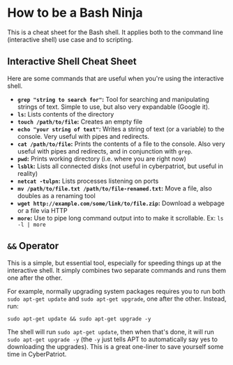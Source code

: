 # How to be a Bash Ninja

This is a cheat sheet for the Bash shell. It applies both to the command line (interactive shell) use case and to scripting.

## Interactive Shell Cheat Sheet

Here are some commands that are useful when you're using the interactive shell.

- **``grep "string to search for"``:** Tool for searching and manipulating strings of text. Simple to use, but also very expandable (Google it).
- **``ls``:** Lists contents of the directory
- **``touch /path/to/file``:** Creates an empty file
- **``echo "your string of text"``:** Writes a string of text (or a variable) to the console. Very useful with pipes and redirects.
- **``cat /path/to/file``:** Prints the contents of a file to the console. Also very useful with pipes and redirects, and in conjunction with ``grep``.
- **``pwd``:** Prints working directory (i.e. where you are right now)
- **``lsblk``:** Lists all connected disks (not useful in cyberpatriot, but useful in reality)
- **``netcat -tulpn``:** Lists processes listening on ports
- **``mv /path/to/file.txt /path/to/file-renamed.txt``:** Move a file, also doubles as a renaming tool
- **``wget http://example.com/some/link/to/file.zip``:** Download a webpage or a file via HTTP
- **``more``:** Use to pipe long command output into to make it scrollable. Ex: ``ls -l | more``

## ``&&`` Operator

This is a simple, but essential tool, especially for speeding things up at the interactive shell. It simply combines two separate commands and runs them one after the other.

For example, normally upgrading system packages requires you to run both ``sudo apt-get update`` and ``sudo apt-get upgrade``, one after the other. Instead, run:
```
sudo apt-get update && sudo apt-get upgrade -y
```

The shell will run ``sudo apt-get update``, then when that's done, it will run ``sudo apt-get upgrade -y`` (the ``-y`` just tells APT to automatically say yes to downloading the upgrades). This is a great one-liner to save yourself some time in CyberPatriot.
